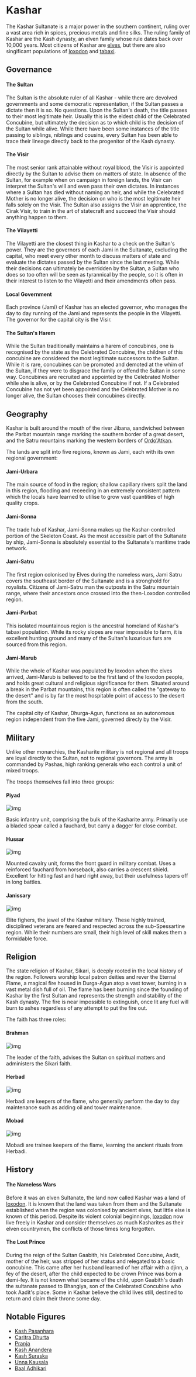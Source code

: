 # Kashar

The Kashar Sultanate is a major power in the southern continent, ruling over a vast area rich in spices, precious metals and fine silks. The ruling family of Kashar are the Kash dynasty, an elven family whose rule dates back over 10,000 years. Most citizens of Kashar are [elves](species#elves), but there are also singificant populations of [loxodon](species#loxodon) and [tabaxi](species#tabaxi).

## Governance

#### The Sultan

The Sultan is the absolute ruler of all Kashar - while there are devolved governments and some democratic representation, if the Sultan passes a dictate then it is so. No questions. Upon the Sultan's death, the title passes to their most legitimate heir. Usually this is the eldest child of the Celebrated Concubine, but ultimately the decision as to which child is the decision of the Sultan while alive. While there have been some instances of the title passing to siblings, niblings and cousins, every Sultan has been able to trace their lineage directly back to the progenitor of the Kash dynasty.

#### The Visir

The most senior rank attainable without royal blood, the Visir is appointed directly by the Sultan to advise them on matters of state. In absence of the Sultan, for example when on campaign in foreign lands, the Visir can interpret the Sultan's will and even pass their own dictates. In instances where a Sultan has died without naming an heir, and while the Celebrated Mother is no longer alive, the decision on who is the most legitimate heir falls solely on the Visir. The Sultan also assigns the Visir an apprentice, the Cirak Visir, to train in the art of statecraft and succeed the Visir should anything happen to them.

#### The Vilayetti

The Vilayetti are the closest thing in Kashar to a check on the Sultan's power. They are the governors of each Jami in the Sultanate, excluding the capital, who meet every other month to discuss matters of state and evaluate the dictates passed by the Sultan since the last meeting. While their decisions can ultimately be overridden by the Sultan, a Sultan who does so too often will be seen as tyrannical by the people, so it is often in their interest to listen to the Vilayetti and their amendments often pass.

#### Local Government

Each province (Jami) of Kashar has an elected governor, who manages the day to day running of the Jami and represents the people in the Vilayetti. The governor for the capital city is the Visir.

#### The Sultan's Harem

While the Sultan traditionally maintains a harem of concubines, one is recognised by the state as the Celebrated Concubine, the children of this concubine are considered the most legitimate successors to the Sultan. While it is rare, concubines can be promoted and demoted at the whim of the Sultan, if they were to disgrace the family or offend the Sultan in some way. Concubines are recruited and appointed by the Celebrated Mother while she is alive, or by the Celebrated Concubine if not. If a Celebrated Concubine has not yet been appointed and the Celebrated Mother is no longer alive, the Sultan chooses their concubines directly.

## Geography

Kashar is built around the mouth of the river Jibana, sandwiched between the Parbat mountain range marking the southern border of a great desert, and the Satru mountains marking the western borders of [Ordo'Atkan](#ordoatkan).

The lands are split into five regions, known as Jami, each with its own regional government:

#### Jami-Urbara

The main source of food in the region; shallow capillary rivers split the land in this region, flooding and receeding in an extremely consistent pattern which the locals have learned to utilise to grow vast quantities of high quality crops.

#### Jami-Sonna

The trade hub of Kashar, Jami-Sonna makes up the Kashar-controlled portion of the Skeleton Coast. As the most accessible part of the Sultanate by ship, Jami-Sonna is absolutely essential to the Sultanate's maritime trade network.

#### Jami-Satru

The first region colonised by Elves during the nameless wars, Jami Satru covers the southeast border of the Sultanate and is a stronghold for royalists. Citizens of Jami-Satru man the outposts in the Satru mountain range, where their ancestors once crossed into the then-Loxodon controlled region.

#### Jami-Parbat

This isolated mountainous region is the ancestral homeland of Kashar's tabaxi population. While its rocky slopes are near impossible to farm, it is excellent hunting ground and many of the Sultan's luxurious furs are sourced from this region.

#### Jami-Marub

While the whole of Kashar was populated by loxodon when the elves arrived, Jami-Marub is believed to be the first land of the loxodon people, and holds great cultural and religious significance for them. Situated around a break in the Parbat mountains, this region is often called the "gateway to the desert" and is by far the most hospitable point of access to the desert from the south.

The capital city of Kashar, Dhurga-Agun, functions as an autonomous region independent from the five Jami, governed direcly by the Visir.

## Military

Unlike other monarchies, the Kasharite military is not regional and all troops are loyal directly to the Sultan, not to regional governors. The army is commanded by Pashas, high ranking generals who each control a unit of mixed troops.

The troops themselves fall into three groups:

#### Piyad

![img](_assets/locations/kashar/piyad.png)

Basic infantry unit, comprising the bulk of the Kasharite army. Primarily use a bladed spear called a fauchard, but carry a dagger for close combat.

#### Hussar

![img](_assets/locations/kashar/hussar.png)

Mounted cavalry unit, forms the front guard in military combat. Uses a reinforced fauchard from horseback, also carries a crescent shield. Excellent for hitting fast and hard right away, but their usefulness tapers off in long battles.

#### Janissary

![img](_assets/locations/kashar/janissary.png)

Elite fighers, the jewel of the Kashar military. These highly trained, disciplined veterans are feared and respected across the sub-Spessartine region. While their numbers are small, their high level of skill makes them a formidable force.

## Religion

The state religion of Kashar, Sikari, is deeply rooted in the local history of the region. Followers worship local patron deities and rever the Eternal Flame, a magical fire housed in Durga-Agun atop a vast tower, burning in a vast metal dish full of oil. The flame has been burning since the founding of Kashar by the first Sultan and represents the strength and stability of the Kash dynasty. The fire is near impossible to extinguish, once lit any fuel will burn to ashes regardless of any attempt to put the fire out.

The faith has three roles:

#### Brahman

![img](_assets/locations/kashar/brahman.png)

The leader of the faith, advises the Sultan on spiritual matters and administers the Sikari faith.

#### Herbad

![img](_assets/locations/kashar/herbad.png)

Herbadi are keepers of the flame, who generally perform the day to day maintenance such as adding oil and tower maintenance.

#### Mobad

![img](_assets/locations/kashar/mobad.png)

Mobadi are trainee keepers of the flame, learning the ancient rituals from Herbadi.

## History

#### The Nameless Wars

Before it was an elven Sultanate, the land now called Kashar was a land of [loxodon](species#loxodon). It is known that the land was taken from them and the Sultanate established when the region was colonised by ancient elves, but little else is known of this period. Despite its violent colonial beginnings, [loxodon](species#loxodon) now live freely in Kashar and consider themselves as much Kasharites as their elven countrymen, the conflicts of those times long forgotten.

#### The Lost Prince

During the reign of the Sultan Gaabith, his Celebrated Concubine, Aadit, mother of the heir, was stripped of her status and relegated to a basic concubine. This came after her husband learned of her affair with a djinn, a fey of the desert, after the child expected to be crown Prince was born a demi-fey. It is not known what became of the child, upon Gaabith's death the sultanate passed to Bhangiya, son of the Celebrated Concubine who took Aadit's place. Some in Kashar believe the child lives still, destined to return and claim their throne some day.

## Notable Figures

- [Kash Pasanhara](people#kash-pasanhara)
- [Caritra Dhurta](people#caritra-dhurta)
- [Pranja](people#pranja)
- [Kash Anandera](people#kash-anandera)
- [Kash Suraska](people#kash-suraska)
- [Unna Kausala](people#unna-kausala)
- [Baal Adhikari](people#baal-adhikari)